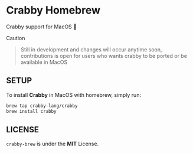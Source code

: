 # Crabby Homebrew

Crabby support for MacOS 🍎

> [!CAUTION]

> Still in development and changes will occur anytime soon, contributions is open for users who wants crabby to be ported or be available in MacOS

## SETUP

To install **Crabby** in MacOS with homebrew, simply run:

```bash
brew tap crabby-lang/crabby
brew install crabby
```

## LICENSE 

`crabby-brew` is under the **MIT** License.

